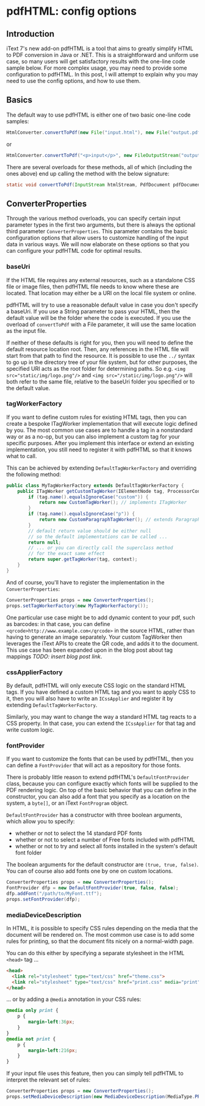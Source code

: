 # pdfHTML: config options

## Introduction

iText 7's new add-on pdfHTML is a tool that aims to greatly simplify HTML to PDF conversion in Java or .NET.
This is a straightforward and uniform use case, so many users will get satisfactory results with the one-line code sample below.
For more complex usage, you may need to provide some configuration to pdfHTML.
In this post, I will attempt to explain why you may need to use the config options, and how to use them.

## Basics

The default way to use pdfHTML is either one of two basic one-line code samples:

```java
HtmlConverter.convertToPdf(new File("input.html"), new File("output.pdf"));
```

or

```java
HtmlConverter.convertToPdf("<p>input</p>", new FileOutputStream("output.pdf"));
```

There are several overloads for these methods, all of which (including the ones above)
end up calling the method with the below signature:

```java
static void convertToPdf(InputStream htmlStream, PdfDocument pdfDocument, ConverterProperties converterProperties)
```

## ConverterProperties

Through the various method overloads, you can specify certain input parameter types in the first two arguments,
but there is always the optional third parameter `ConverterProperties`.
This parameter contains the basic configuration options that allow users to customize handling of the input data in various ways.
We will now elaborate on these options so that you can configure your pdfHTML code for optimal results.

### baseUri

If the HTML file requires any external resources, such as a standalone CSS file or image files,
then pdfHTML file needs to know where these are located.
That location may either be a URI on the local file system or online.

pdfHTML will try to use a reasonable default value in case you don't specify a baseUri.
If you use a String parameter to pass your HTML, then the default value will be the folder where the code is executed.
If you use the overload of `convertToPdf` with a File parameter, it will use the same location as the input file.

If neither of these defaults is right for you, then you will need to define the default resource location root.
Then, any references in the HTML file will start from that path to find the resource.
It is possible to use the `../` syntax to go up in the directory tree of your file system,
but for other purposes, the specified URI acts as the root folder for determining paths.
So e.g. `<img src="static/img/logo.png"/>` and `<img src="/static/img/logo.png"/>` will both refer to the same file,
relative to the baseUri folder you specified or to the default value.

### tagWorkerFactory

If you want to define custom rules for existing HTML tags,
then you can create a bespoke ITagWorker implementation that will execute logic defined by you.
The most common use cases are to handle a tag in a nonstandard way or as a no-op,
but you can also implement a custom tag for your specific purposes.
After you implement this interface or extend an existing implementation,
you still need to register it with pdfHTML so that it knows what to call.

This can be achieved by extending `DefaultTagWorkerFactory` and overriding the following method:

```java
public class MyTagWorkerFactory extends DefaultTagWorkerFactory {
    public ITagWorker getCustomTagWorker(IElementNode tag, ProcessorContext context) {
        if (tag.name().equalsIgnoreCase("custom")) {
            return new CustomTagWorker(); // implements ITagWorker
        }
        if (tag.name().equalsIgnoreCase("p")) {
            return new CustomParagraphTagWorker(); // extends ParagraphTagWorker
        }
        // default return value should be either null
        // so the default implementations can be called ...
        return null;
        // ... or you can directly call the superclass method
        // for the exact same effect
        return super.getTagWorker(tag, context);
    }
}
```

And of course, you'll have to register the implementation in the `ConverterProperties`:

```java
ConverterProperties props = new ConverterProperties();
props.setTagWorkerFactory(new MyTagWorkerFactory());
```

One particular use case might be to add dynamic content to your pdf, such as barcodes: in that case,
you can define `<qrcode>http://www.example.com</qrcode>` in the source HTML,
rather than having to generate an image separately.
Your custom TagWorker then leverages the iText APIs to create the QR code, and adds it to the document.
This use case has been expanded upon in the blog post about tag mappings *TODO: insert blog post link*.

### cssApplierFactory

By default, pdfHTML will only execute CSS logic on the standard HTML tags.
If you have defined a custom HTML tag and you want to apply CSS to it,
then you will also have to write an `ICssApplier` and register it by extending `DefaultTagWorkerFactory`.

Similarly, you may want to change the way a standard HTML tag reacts to a CSS property.
In that case, you can extend the `ICssApplier` for that tag and write custom logic.

### fontProvider

If you want to customize the fonts that can be used by pdfHTML,
then you can define a `FontProvider` that will act as a repository for those fonts.

There is probably little reason to extend pdfHTML's `DefaultFontProvider` class,
because you can configure exactly which fonts will be supplied to the PDF rendering logic.
On top of the basic behavior that you can define in the constructor,
you can also add a font that you specify as a location on the system,
a `byte[]`, or an iText `FontProgram` object.

`DefaultFontProvider` has a constructor with three boolean arguments, which allow you to specify:

* whether or not to select the 14 standard PDF fonts
* whether or not to select a number of Free fonts included with pdfHTML
* whether or not to try and select all fonts installed in the system's default font folder

The boolean arguments for the default constructor are `(true, true, false)`.
You can of course also add fonts one by one on custom locations.

```java
ConverterProperties props = new ConverterProperties();
FontProvider dfp = new DefaultFontProvider(true, false, false);
dfp.addFont("/path/to/MyFont.ttf");
props.setFontProvider(dfp);
```

### mediaDeviceDescription

In HTML, it is possible to specify CSS rules depending on the media that the document will be rendered on.
The most common use case is to add some rules for printing, so that the document fits nicely on a normal-width page.

You can do this either by specifying a separate stylesheet in the HTML `<head>` tag ...

```html
<head>
  <link rel="stylesheet" type="text/css" href="theme.css">
  <link rel="stylesheet" type="text/css" href="print.css" media="print">
</head> 
```

... or by adding a `@media` annotation in your CSS rules:

```css
@media only print {
    p {
        margin-left:36px;
    }
}
@media not print {
    p {
        margin-left:216px;
    }
}
```

If your input file uses this feature, then you can simply tell pdfHTML to interpret the relevant set of rules:

```java
ConverterProperties props = new ConverterProperties();
props.setMediaDeviceDescription(new MediaDeviceDescription(MediaType.PRINT));
```
